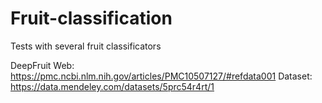 # Fruit-classification
Tests with several fruit classificators


DeepFruit
Web: https://pmc.ncbi.nlm.nih.gov/articles/PMC10507127/#refdata001
Dataset: https://data.mendeley.com/datasets/5prc54r4rt/1

